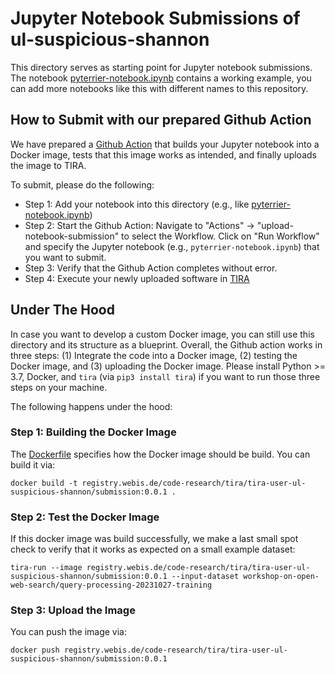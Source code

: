 # Jupyter Notebook Submissions of ul-suspicious-shannon

This directory serves as starting point for Jupyter notebook submissions.
The notebook [pyterrier-notebook.ipynb](pyterrier-notebook.ipynb) contains a working example, you can add more notebooks like this with different names to this repository.

## How to Submit with our prepared Github Action

We have prepared a [Github Action](../.github/workflows/upload-notebook-submission.yml) that builds your Jupyter notebook into a Docker image, tests that this image works as intended, and finally uploads the image to TIRA.

To submit, please do the following:

- Step 1: Add your notebook into this directory (e.g., like [pyterrier-notebook.ipynb](pyterrier-notebook.ipynb))
- Step 2: Start the Github Action: Navigate to "Actions" -> "upload-notebook-submission" to select the Workflow. Click on "Run Workflow" and specify the Jupyter notebook (e.g., `pyterrier-notebook.ipynb`) that you want to submit.
- Step 3: Verify that the Github Action completes without error.
- Step 4: Execute your newly uploaded software in [TIRA](https://www.tira.io/task-overview/ir-lab-jena-leipzig-wise-2023)


## Under The Hood

In case you want to develop a custom Docker image, you can still use this directory and its structure as a blueprint.
Overall, the Github action works in three steps: (1) Integrate the code into a Docker image, (2) testing the Docker image, and (3) uploading the Docker image.
Please install Python >= 3.7, Docker, and `tira` (via `pip3 install tira`) if you want to run those three steps on your machine.

The following happens under the hood:

### Step 1: Building the Docker Image

The [Dockerfile](Dockerfile) specifies how the Docker image should be build. You can build it via:

```
docker build -t registry.webis.de/code-research/tira/tira-user-ul-suspicious-shannon/submission:0.0.1 .
```

### Step 2: Test the Docker Image

If this docker image was build successfully, we make a last small spot check to verify that it works as expected on a small example dataset:

```
tira-run --image registry.webis.de/code-research/tira/tira-user-ul-suspicious-shannon/submission:0.0.1 --input-dataset workshop-on-open-web-search/query-processing-20231027-training
```

### Step 3: Upload the Image

You can push the image via:

```
docker push registry.webis.de/code-research/tira/tira-user-ul-suspicious-shannon/submission:0.0.1
```

